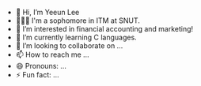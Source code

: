 - 👋 Hi, I’m Yeeun Lee
- 👩🏻‍💻 I'm a sophomore in ITM at SNUT.
- 👀 I’m interested in financial accounting and marketing!
- 🌱 I’m currently learning C languages.
- 💞️ I’m looking to collaborate on ...
- 📫 How to reach me ...
- 😄 Pronouns: ...
- ⚡ Fun fact: ...

<!---
yen2i/yen2i is a ✨ special ✨ repository because its `README.md` (this file) appears on your GitHub profile.
You can click the Preview link to take a look at your changes.
--->

